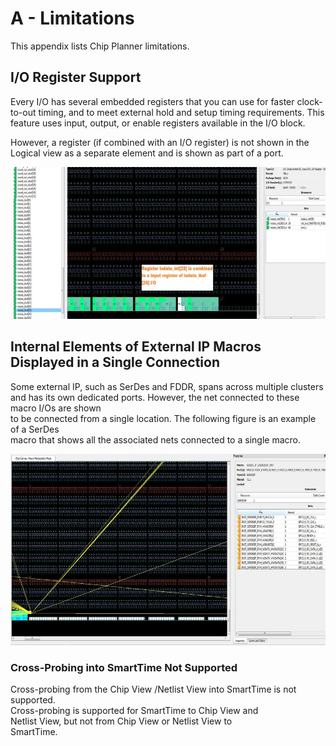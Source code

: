 # A - Limitations

This appendix lists Chip Planner limitations.

## I/O Register Support

Every I/O has several embedded registers that you can use for faster clock-to-out timing, and to meet external hold and setup timing requirements. This feature uses input, output, or enable registers available in the I/O block.

However, a register \(if combined with an I/O register\) is not shown in the Logical view as a separate element and is shown as part of a port.

![](GUID-6047A0B0-6E28-4BE4-95CF-597CB5476F45-low.jpg "Register Combined with Input Register of an I/O")

## Internal Elements of External IP Macros Displayed in a Single Connection

Some external IP, such as SerDes and FDDR, spans across multiple clusters<br /> and has its own dedicated ports. However, the net connected to these macro I/Os are shown<br /> to be connected from a single location. The following figure is an example of a SerDes<br /> macro that shows all the associated nets connected to a single macro.

![](GUID-853B2162-BE0B-40E3-B0FF-6D885785D5B9-low.jpg "SerDes Macro with Associated Nets in a Single Connection")

### Cross-Probing into SmartTime Not Supported

Cross-probing from the Chip View /Netlist View into SmartTime is not supported.<br /> Cross-probing is supported for SmartTime to Chip View and<br /> Netlist View, but not from Chip View or Netlist View to<br /> SmartTime.

